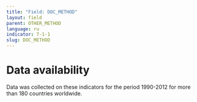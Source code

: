 ```yaml
---
title: "Field: DOC_METHOD"
layout: field
parent: OTHER_METHOD
language: ru
indicator: 7-1-1
slug: DOC_METHOD
---
```

# Data availability

Data was collected on these indicators for the period 1990-2012 for more than 180 countries worldwide.